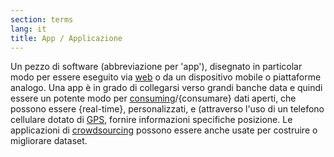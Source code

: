 ```yaml
---
section: terms
lang: it
title: App / Applicazione
---
```

Un pezzo di software (abbreviazione per 'app'), disegnato in particolar modo per essere eseguito via [web](/glossary/it/web/) o da un dispositivo mobile o piattaforme analogo. Una app è in grado di collegarsi verso grandi banche data e quindi essere un potente modo per [consuming](/glossary/it/consuming)/{consumare} dati aperti, che possono essere {real-time}, personalizzati, e (attraverso l'uso di un telefono cellulare dotato di [GPS](/glossary/it/gps/), fornire informazioni specifiche posizione. Le applicazioni di [crowdsourcing](/glossary/en/crowdsourcing/) possono essere anche usate per costruire o migliorare dataset.
